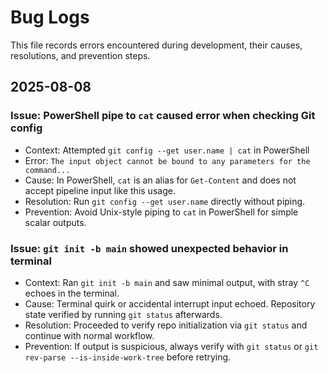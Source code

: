 # Bug Logs

This file records errors encountered during development, their causes, resolutions, and prevention steps.

## 2025-08-08

### Issue: PowerShell pipe to `cat` caused error when checking Git config
- Context: Attempted `git config --get user.name | cat` in PowerShell
- Error: `The input object cannot be bound to any parameters for the command...`
- Cause: In PowerShell, `cat` is an alias for `Get-Content` and does not accept pipeline input like this usage.
- Resolution: Run `git config --get user.name` directly without piping.
- Prevention: Avoid Unix-style piping to `cat` in PowerShell for simple scalar outputs.

### Issue: `git init -b main` showed unexpected behavior in terminal
- Context: Ran `git init -b main` and saw minimal output, with stray `^C` echoes in the terminal.
- Cause: Terminal quirk or accidental interrupt input echoed. Repository state verified by running `git status` afterwards.
- Resolution: Proceeded to verify repo initialization via `git status` and continue with normal workflow.
- Prevention: If output is suspicious, always verify with `git status` or `git rev-parse --is-inside-work-tree` before retrying.